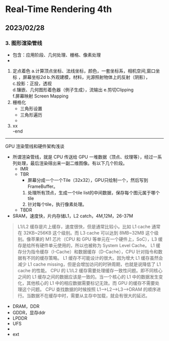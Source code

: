 # Real-Time Rendering 4th  
2023/02/28  
---

### 3. 图形渲染管线  
- 包含：应用阶段、几何处理、栅格、像素处理  
- 
1. 定点着色 
	a.计算顶点坐标、法线坐标，颜色，一套坐标系，相机空间,窗口坐标 ，屏幕坐标2d 
    b.外观建模，材料，光源照射物体上的反射（阴影），  
    c.投影：正投，透视  
    d.镶嵌、几何图形着色器（例子生成），流输出  	e.剪切Clipping  
    f.屏幕映射 Screen Mapping   
2. 栅格化  
	- 三角形设置  
	- 三角形遍历  
	- 
3. xx  
-end

---

GPU 渲染管线和硬件架构浅谈  
- 所谓渲染管线，就是 CPU 传送给 GPU 一堆数据（顶点、纹理等），经过一系列处理，最后渲染得出来一副二维图像。有以下几个阶段。  
	- IMR  
	- TBR  
	  - 屏幕分成一个一个Tile（32x32），GPU只绘制一个，然后写到FrameBuffer。  
	  1. 处理所有顶点，生成一个tile list的中间数据，保存每个图元属于哪个tile  
	  2. 针对每个tile，执行像素处理。
	- TBDR  
- SRAM，速度快，片内存储L1，L2 catch，4M,12M，26-37M
> L1/L2 缓存是片上缓存，速度很快，但是通常比较小。比如 L1 cache 通常在 32KB~256KB 这个级别。而 L3 cache 可以达到 8MB~32MB 这个级别。像苹果的 M1 芯片（CPU 和 GPU 等单元在一个硬件上，SoC），L3 缓存是给所有硬件单元使用的，所以也被称为 System Level Cache。
> L1 缓存分为指令缓存（I-Cache）和数据缓存（D-Cache），CPU 针对指令和数据有不同的缓存策略。
L1 缓存不可能设计的很大。因为增大 L1 缓存虽然会减少 L1 cache missing，但是会增加访问的时钟周期，也就是说降低了 L1 cache 的性能。
CPU 的 L1/L2 缓存需要处理缓存一致性问题。即不同核心之间的 L1 缓存之间的数据应该是一致的。当一个核心的 L1 中的数据发生变化，其他核心的 L1 中的相应数据需要标记无效。而 GPU 的缓存不需要处理这个问题。
> CPU 查找数据的时候按照 L1-->L2-->L3-->DRAM 的顺序进行。当数据不在缓存中时，需要从主存中加载，就会有很大的延迟。
- DRAM，DDR  
- GDDR，显存ddr    
- LPDDR  
- UFS  
- 
-  ext  
